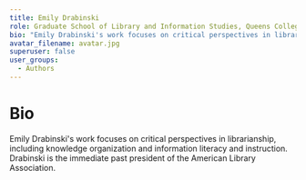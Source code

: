 ```yaml
---
title: Emily Drabinski
role: Graduate School of Library and Information Studies, Queens College, City University of New York
bio: "Emily Drabinski's work focuses on critical perspectives in librarianship, including knowledge organization and information literacy and instruction. Drabinski is the immediate past president of the American Library Association."
avatar_filename: avatar.jpg
superuser: false
user_groups:
  - Authors
---
```


# Bio

Emily Drabinski's work focuses on critical perspectives in librarianship, including knowledge organization and information literacy and instruction. Drabinski is the immediate past president of the American Library Association.
